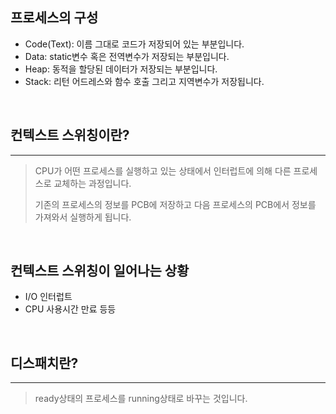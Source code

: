 ## 프로세스의 구성

- Code(Text): 이름 그대로 코드가 저장되어 있는 부분입니다.
- Data: static변수 혹은 전역변수가 저장되는 부분입니다.
- Heap: 동적을 할당된 데이터가 저장되는 부분입니다.
- Stack: 리턴 어드레스와 함수 호출 그리고 지역변수가 저장됩니다.

<br>

## 컨텍스트 스위칭이란?

---

> CPU가 어떤 프로세스를 실행하고 있는 상태에서 인터럽트에 의해 다른 프로세스로 교체하는 과정입니다.
>
> 기존의 프로세스의 정보를 PCB에 저장하고 다음 프로세스의 PCB에서 정보를 가져와서 실행하게 됩니다.

<br>

## 컨텍스트 스위칭이 일어나는 상황

- I/O 인터럽트
- CPU 사용시간 만료 등등

<br>

## 디스패치란?

---

> ready상태의 프로세스를 running상태로 바꾸는 것입니다.
